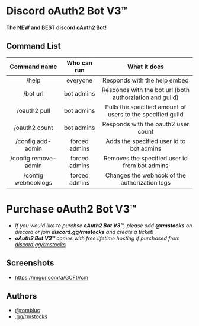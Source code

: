 # Discord oAuth2 Bot V3™

**The NEW and BEST discord oAuth2 Bot!**

## Command List

|     Command name     |  Who can run  |                        What it does                        |
|:--------------------:|:-------------:|:----------------------------------------------------------:|
|         /help        |    everyone   |                Responds with the help embed                |
|       /bot url       |   bot admins  |  Responds with the bot url (both authorziation and guild)  |
|     /oauth2 pull     |   bot admins  | Pulls the specified amount of users to the specified guild |
|     /oauth2 count    |   bot admins  |             Responds with the oauth2 user count            |
|   /config add-admin  | forced admins |          Adds the specified user id to bot admins          |
| /config remove-admin | forced admins |        Removes the specified user id from bot admins       |
|  /config webhooklogs | forced admins |        Changes the webhook of the authorization logs       |


# Purchase oAuth2 Bot V3™

- *If you would like to purchse **oAuth2 Bot V3™**, please add **@rmstocks** on discord or join **discord.gg/rmstocks** and create a ticket!*
- ***oAuth2 Bot V3™** comes with free lifetime hosting if purchased from [discord.gg/rmstocks](https://discord.gg/rmstocks)*


## Screenshots

- https://imgur.com/a/GCFtVcm


## Authors

- [@rombluc](https://guns.lol/rmstocks)
- [.gg/rmstocks](https://discord.gg/rmstocks)
